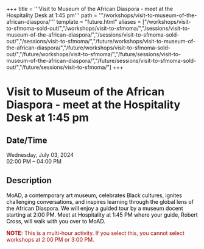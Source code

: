 +++
title = '''Visit to Museum of the African Diaspora - meet at the Hospitality Desk at 1:45 pm'''
path = '''/workshops/visit-to-museum-of-the-african-diaspora/'''
template = "future.html"
aliases = ["/workshops/visit-to-sfmoma-sold-out/","/workshops/visit-to-sfmoma/","/sessions/visit-to-museum-of-the-african-diaspora/","/sessions/visit-to-sfmoma-sold-out/","/sessions/visit-to-sfmoma/","/future/workshops/visit-to-museum-of-the-african-diaspora/","/future/workshops/visit-to-sfmoma-sold-out/","/future/workshops/visit-to-sfmoma/","/future/sessions/visit-to-museum-of-the-african-diaspora/","/future/sessions/visit-to-sfmoma-sold-out/","/future/sessions/visit-to-sfmoma/"]
+++

<h1>Visit to Museum of the African Diaspora - meet at the Hospitality Desk at 1:45 pm</h1>

<h2>Date/Time</h2>
<p>Wednesday, July 03, 2024<br>
02:00 PM – 04:00 PM</p>
<h2>Description</h2>

<div class="ag87-crtemvc-hsbk"><div class="css-vsf5of"><p class="carina-rte-public-DraftStyleDefault-block"><span style="color: rgb(0,0,0);">MoAD, a contemporary art museum, celebrates Black cultures, ignites challenging conversations, and inspires learning through the global lens of the African Diaspora. We will enjoy a guided tour by a museum docent starting at 2:00 PM. Meet at Hospitality at 1:45 PM where your guide, Robert Cross, will walk with you over to MoAD.</span></p><p class="carina-rte-public-DraftStyleDefault-block"><span style="color: rgb(160,0,0);"><span style="font-weight: bold;">NOTE:</span> This is a multi-hour activity. If you select this, you cannot select workshops at 2:00 PM or 3:00 PM.</span></p></div></div>


